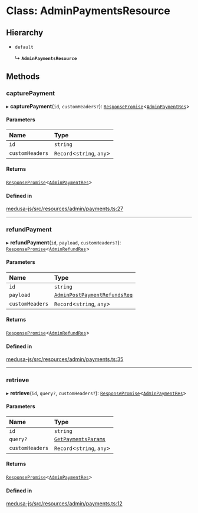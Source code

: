 # Class: AdminPaymentsResource

## Hierarchy

- `default`

  ↳ **`AdminPaymentsResource`**

## Methods

### capturePayment

▸ **capturePayment**(`id`, `customHeaders?`): [`ResponsePromise`](../modules/internal.md#responsepromise)<[`AdminPaymentRes`](../modules/internal-16.md#adminpaymentres)\>

#### Parameters

| Name | Type |
| :------ | :------ |
| `id` | `string` |
| `customHeaders` | `Record`<`string`, `any`\> |

#### Returns

[`ResponsePromise`](../modules/internal.md#responsepromise)<[`AdminPaymentRes`](../modules/internal-16.md#adminpaymentres)\>

#### Defined in

[medusa-js/src/resources/admin/payments.ts:27](https://github.com/medusajs/medusa/blob/29135c051/packages/medusa-js/src/resources/admin/payments.ts#L27)

___

### refundPayment

▸ **refundPayment**(`id`, `payload`, `customHeaders?`): [`ResponsePromise`](../modules/internal.md#responsepromise)<[`AdminRefundRes`](../modules/internal-16.md#adminrefundres)\>

#### Parameters

| Name | Type |
| :------ | :------ |
| `id` | `string` |
| `payload` | [`AdminPostPaymentRefundsReq`](internal-16.AdminPostPaymentRefundsReq.md) |
| `customHeaders` | `Record`<`string`, `any`\> |

#### Returns

[`ResponsePromise`](../modules/internal.md#responsepromise)<[`AdminRefundRes`](../modules/internal-16.md#adminrefundres)\>

#### Defined in

[medusa-js/src/resources/admin/payments.ts:35](https://github.com/medusajs/medusa/blob/29135c051/packages/medusa-js/src/resources/admin/payments.ts#L35)

___

### retrieve

▸ **retrieve**(`id`, `query?`, `customHeaders?`): [`ResponsePromise`](../modules/internal.md#responsepromise)<[`AdminPaymentRes`](../modules/internal-16.md#adminpaymentres)\>

#### Parameters

| Name | Type |
| :------ | :------ |
| `id` | `string` |
| `query?` | [`GetPaymentsParams`](internal-16.GetPaymentsParams.md) |
| `customHeaders` | `Record`<`string`, `any`\> |

#### Returns

[`ResponsePromise`](../modules/internal.md#responsepromise)<[`AdminPaymentRes`](../modules/internal-16.md#adminpaymentres)\>

#### Defined in

[medusa-js/src/resources/admin/payments.ts:12](https://github.com/medusajs/medusa/blob/29135c051/packages/medusa-js/src/resources/admin/payments.ts#L12)
